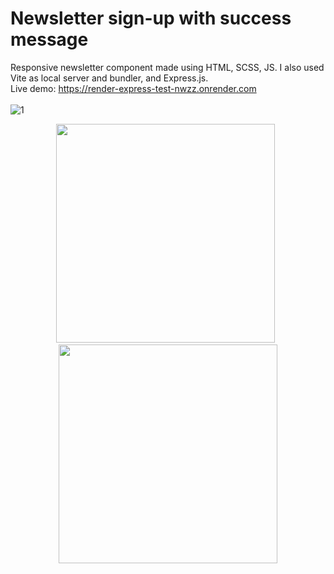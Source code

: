 # Newsletter sign-up with success message
Responsive newsletter component made using HTML, SCSS, JS. I also used Vite as local server and bundler, and Express.js. 
<br>
Live demo: https://render-express-test-nwzz.onrender.com
<br>
<br>
![1](https://github.com/FlavioAlfonzetti/newsletter-sign-up-with-success-message/assets/107587774/bbce4964-552d-4bf9-89db-4d7ca0be5f7a)
<p align="center">
  <img src="https://github.com/FlavioAlfonzetti/newsletter-sign-up-with-success-message/assets/107587774/58f848a5-cb5e-465d-99ec-71df8045432e" | width="350px"> &nbsp; <img src="https://github.com/FlavioAlfonzetti/newsletter-sign-up-with-success-message/assets/107587774/a12896ff-0f25-4580-9337-56271606801f" | width="350px">
</p>



